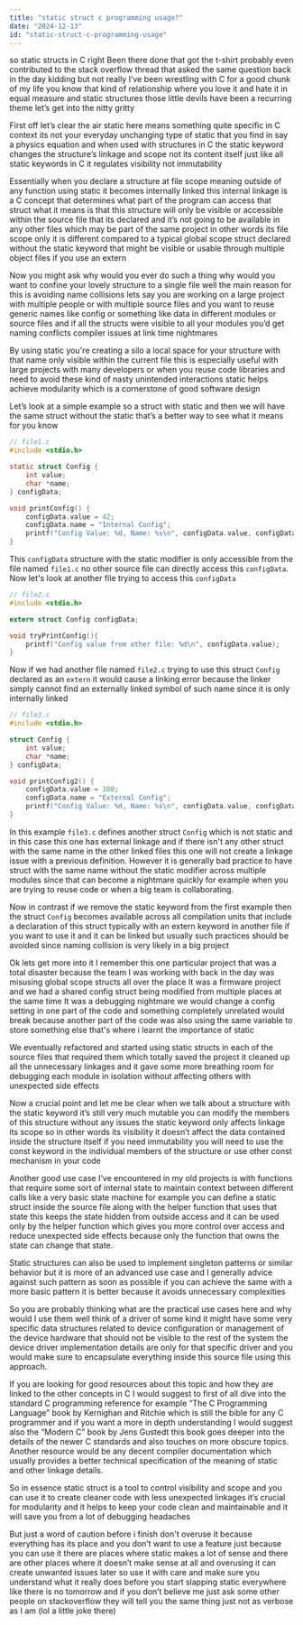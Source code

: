 ```yaml
---
title: "static struct c programming usage?"
date: "2024-12-13"
id: "static-struct-c-programming-usage"
---
```


so static structs in C right Been there done that got the t-shirt probably even contributed to the stack overflow thread that asked the same question back in the day kidding but not really I’ve been wrestling with C for a good chunk of my life you know that kind of relationship where you love it and hate it in equal measure and static structures those little devils have been a recurring theme let’s get into the nitty gritty

First off let’s clear the air static here means something quite specific in C context its not your everyday unchanging type of static that you find in say a physics equation and when used with structures in C the static keyword changes the structure’s linkage and scope not its content itself just like all static keywords in C it regulates visibility not immutability

Essentially when you declare a structure at file scope meaning outside of any function using static it becomes internally linked this internal linkage is a C concept that determines what part of the program can access that struct what it means is that this structure will only be visible or accessible within the source file that its declared and it’s not going to be available in any other files which may be part of the same project in other words its file scope only it is different compared to a typical global scope struct declared without the static keyword that might be visible or usable through multiple object files if you use an extern

Now you might ask why would you ever do such a thing why would you want to confine your lovely structure to a single file well the main reason for this is avoiding name collisions lets say you are working on a large project with multiple people or with multiple source files and you want to reuse generic names like config or something like data in different modules or source files and if all the structs were visible to all your modules you’d get naming conflicts compiler issues at link time nightmares

By using static you're creating a silo a local space for your structure with that name only visible within the current file this is especially useful with large projects with many developers or when you reuse code libraries and need to avoid these kind of nasty unintended interactions static helps achieve modularity which is a cornerstone of good software design

Let’s look at a simple example so a struct with static and then we will have the same struct without the static that’s a better way to see what it means for you know

```c
// file1.c
#include <stdio.h>

static struct Config {
    int value;
    char *name;
} configData;

void printConfig() {
    configData.value = 42;
    configData.name = "Internal Config";
    printf("Config Value: %d, Name: %s\n", configData.value, configData.name);
}
```
This `configData` structure with the static modifier is only accessible from the file named `file1.c` no other source file can directly access this `configData`. Now let's look at another file trying to access this `configData`
```c
// file2.c
#include <stdio.h>

extern struct Config configData;

void tryPrintConfig(){
    printf("Config value from other file: %d\n", configData.value);
}
```

Now if we had another file named `file2.c` trying to use this struct `Config` declared as an `extern` it would cause a linking error because the linker simply cannot find an externally linked symbol of such name since it is only internally linked

```c
// file3.c
#include <stdio.h>

struct Config {
    int value;
    char *name;
} configData;

void printConfig2() {
    configData.value = 100;
    configData.name = "External Config";
    printf("Config Value: %d, Name: %s\n", configData.value, configData.name);
}
```

In this example `file3.c` defines another struct `Config` which is not static and in this case this one has external linkage and if there isn't any other struct with the same name in the other linked files this one will not create a linkage issue with a previous definition. However it is generally bad practice to have struct with the same name without the static modifier across multiple modules since that can become a nightmare quickly for example when you are trying to reuse code or when a big team is collaborating.

Now in contrast if we remove the static keyword from the first example then the struct `Config` becomes available across all compilation units that include a declaration of this struct typically with an extern keyword in another file if you want to use it and it can be linked but usually such practices should be avoided since naming collision is very likely in a big project

Ok lets get more into it I remember this one particular project that was a total disaster because the team I was working with back in the day was misusing global scope structs all over the place It was a firmware project and we had a shared config struct being modified from multiple places at the same time It was a debugging nightmare we would change a config setting in one part of the code and something completely unrelated would break because another part of the code was also using the same variable to store something else that's where i learnt the importance of static

We eventually refactored and started using static structs in each of the source files that required them which totally saved the project it cleaned up all the unnecessary linkages and it gave some more breathing room for debugging each module in isolation without affecting others with unexpected side effects

Now a crucial point and let me be clear when we talk about a structure with the static keyword it’s still very much mutable you can modify the members of this structure without any issues the static keyword only affects linkage its scope so in other words its visibility it doesn’t affect the data contained inside the structure itself if you need immutability you will need to use the const keyword in the individual members of the structure or use other const mechanism in your code

Another good use case I’ve encountered in my old projects is with functions that require some sort of internal state to maintain context between different calls like a very basic state machine for example you can define a static struct inside the source file along with the helper function that uses that state this keeps the state hidden from outside access and it can be used only by the helper function which gives you more control over access and reduce unexpected side effects because only the function that owns the state can change that state.

Static structures can also be used to implement singleton patterns or similar behavior but it is more of an advanced use case and I generally advice against such pattern as soon as possible if you can achieve the same with a more basic pattern it is better because it avoids unnecessary complexities

So you are probably thinking what are the practical use cases here and why would I use them well think of a driver of some kind it might have some very specific data structures related to device configuration or management of the device hardware that should not be visible to the rest of the system the device driver implementation details are only for that specific driver and you would make sure to encapsulate everything inside this source file using this approach.

If you are looking for good resources about this topic and how they are linked to the other concepts in C I would suggest to first of all dive into the standard C programming reference for example “The C Programming Language” book by Kernighan and Ritchie which is still the bible for any C programmer and if you want a more in depth understanding I would suggest also the “Modern C” book by Jens Gustedt this book goes deeper into the details of the newer C standards and also touches on more obscure topics. Another resource would be any decent compiler documentation which usually provides a better technical specification of the meaning of static and other linkage details.

So in essence static struct is a tool to control visibility and scope and you can use it to create cleaner code with less unexpected linkages it’s crucial for modularity and it helps to keep your code clean and maintainable and it will save you from a lot of debugging headaches

But just a word of caution before i finish don't overuse it because everything has its place and you don’t want to use a feature just because you can use it there are places where static makes a lot of sense and there are other places where it doesn’t make sense at all and overusing it can create unwanted issues later so use it with care and make sure you understand what it really does before you start slapping static everywhere like there is no tomorrow and if you don’t believe me just ask some other people on stackoverflow they will tell you the same thing just not as verbose as I am (lol a little joke there)
